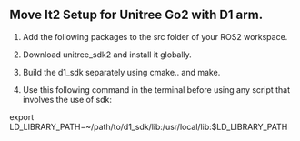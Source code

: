 ## Move It2 Setup for Unitree Go2 with D1 arm.

1) Add the following packages to the src folder of your ROS2 workspace.
   
2)  Download unitree_sdk2 and install it globally.

3) Build the d1_sdk separately using cmake.. and make.

   
4) Use this following command in the terminal before using any script that involves the use of sdk:

export LD_LIBRARY_PATH=~/path/to/d1_sdk/lib:/usr/local/lib:$LD_LIBRARY_PATH
